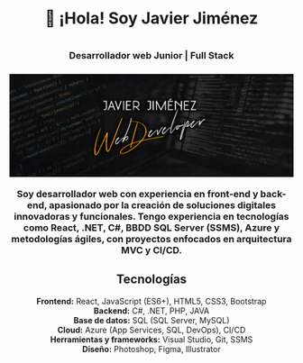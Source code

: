 <div align="center">
  <h1>👋 ¡Hola! Soy Javier Jiménez<h1>
  <h3>Desarrollador web Junior | Full Stack<h3>

  ![Banner](https://github.com/JaviJimenezFernandez/JaviJimenezFernandez/blob/main/BannerGithub.jpg)

  <p>Soy desarrollador web con experiencia en front-end y back-end, apasionado por la creación de soluciones digitales innovadoras y funcionales.
  Tengo experiencia en tecnologías como React, .NET, C#, BBDD SQL Server (SSMS), Azure y metodologías ágiles, con proyectos enfocados en arquitectura MVC y CI/CD.<p>

</div>

<section align="center">
  <h2>Tecnologías</h2>
  <ol style="list-style-type: none; padding: 0;">
    <li><strong>Frontend:</strong> React, JavaScript (ES6+), HTML5, CSS3, Bootstrap</li>
    <li><strong>Backend:</strong> C#, .NET, PHP, JAVA</li>
    <li><strong>Base de datos:</strong> SQL (SQL Server, MySQL)</li>
    <li><strong>Cloud:</strong> Azure (App Services, SQL, DevOps), CI/CD</li>
    <li><strong>Herramientas y frameworks:</strong> Visual Studio, Git, SSMS</li>
    <li><strong>Diseño:</strong> Photoshop, Figma, Illustrator</li>
  </ol>
</section>
